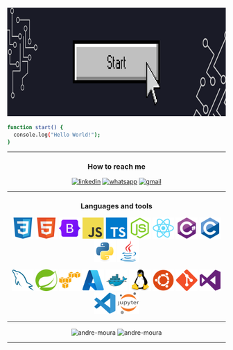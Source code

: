 <p align="center"><img src="https://github.com/andre-moura/andre-moura/blob/main/img/banner4.png?raw=true" width="100%" height="250"/> </p>

```bash
function start() {
  console.log("Hello World!");
}
```
<hr>

<span align="center">
  
<h3>How to reach me</h3> 

[![linkedin](https://img.shields.io/badge/linkedin-0A66C2?style=for-the-badge&logo=linkedin&logoColor=white)](https://www.linkedin.com/in/andre-moura-tech/)
[![whatsapp](https://img.shields.io/badge/WhatsApp-25D366?style=for-the-badge&logo=whatsapp&logoColor=white)](https://api.whatsapp.com/send?l=pt-BR&text=Oi+Andre+te+encontrei+pelo+Github!&phone=11967080961)
[![gmail](https://img.shields.io/badge/-Gmail-EA4335?logo=gmail&logoColor=white&style=for-the-badge)](mailto:mourandre007@gmail.com)

<hr>
  
<h3>Languages and tools</h3> 

<img src="https://raw.githubusercontent.com/devicons/devicon/master/icons/css3/css3-original.svg" alt="css3" height="50px"/> <img src="https://raw.githubusercontent.com/devicons/devicon/master/icons/html5/html5-original.svg" alt="html5" height="50px"/> <img src="https://raw.githubusercontent.com/devicons/devicon/master/icons/bootstrap/bootstrap-original.svg" alt="bootstrap" height="50px"/> <img src="https://raw.githubusercontent.com/devicons/devicon/master/icons/javascript/javascript-original.svg" alt="javascript" height="50px"/> <img src="https://raw.githubusercontent.com/devicons/devicon/master/icons/typescript/typescript-original.svg" alt="typescript" height="50px"/> <img src="https://raw.githubusercontent.com/devicons/devicon/master/icons/nodejs/nodejs-original.svg" alt="nodejs" height="50px"/> <img src="https://raw.githubusercontent.com/devicons/devicon/master/icons/react/react-original.svg" alt="react" height="50px"/> <img src="https://raw.githubusercontent.com/devicons/devicon/master/icons/csharp/csharp-original.svg" alt="csharp" height="50px"/> <img src="https://raw.githubusercontent.com/devicons/devicon/master/icons/c/c-original.svg" alt="c" height="50px"/><img src="https://raw.githubusercontent.com/devicons/devicon/master/icons/python/python-original.svg" alt="python" height="50px"/> <img src="https://raw.githubusercontent.com/devicons/devicon/master/icons/java/java-original.svg" alt="java" height="50px"/> 

<img src="https://raw.githubusercontent.com/devicons/devicon/master/icons/mysql/mysql-original.svg" alt="mysql" height="50px"/> <img src="https://raw.githubusercontent.com/devicons/devicon/master/icons/spring/spring-original.svg" alt="spring" height="50px"/> <img src="https://raw.githubusercontent.com/devicons/devicon/master/icons/amazonwebservices/amazonwebservices-original.svg" alt="amazonwebservices" height="50px"/> <img src="https://raw.githubusercontent.com/devicons/devicon/master/icons/azure/azure-original.svg" alt="azure" height="50px"/> <img src="https://raw.githubusercontent.com/devicons/devicon/master/icons/docker/docker-original.svg" alt="docker" height="50px"/> <img src="https://raw.githubusercontent.com/devicons/devicon/master/icons/linux/linux-original.svg" alt="linux" height="50px"/> <img src="https://raw.githubusercontent.com/devicons/devicon/master/icons/ubuntu/ubuntu-plain.svg" alt="ubuntu" height="50px"/> <img src="https://raw.githubusercontent.com/devicons/devicon/master/icons/git/git-original.svg" alt="git" height="50px"/> <img src="https://raw.githubusercontent.com/devicons/devicon/master/icons/visualstudio/visualstudio-plain.svg" alt="visual studio" height="50px"/> <img src="https://raw.githubusercontent.com/devicons/devicon/master/icons/vscode/vscode-original.svg" alt="visual studio code" height="50px"/> <img src="https://raw.githubusercontent.com/devicons/devicon/master/icons/jupyter/jupyter-original-wordmark.svg" alt="jupyter" height="50px"/>

<hr>

<img align="center" src="https://github-readme-stats.vercel.app/api?username=andre-moura&show_icons=true&locale=en&theme=tokyonight&hide_border=true&border_radius=5" alt="andre-moura" style="width:49%;"/> <img align="center" src="https://github-readme-streak-stats.herokuapp.com?user=andre-moura&theme=tokyonight&hide_border=true&border_radius=5" alt="andre-moura" style="width:49%;"/>

<hr>
<!-- <img align="center" src="https://github-readme-stats.vercel.app/api/top-langs/?username=andre-moura&theme=tokyonight&hide_border=true&border_radius=5" alt="andre-moura" style="width:49%;"/> -->
  
</span>
